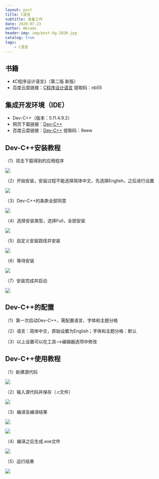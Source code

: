```yaml
---
layout: post
title: C语言
subtitle: 准备工作
date: 2020-07-23
author: Weiami
header-img: img/post-bg-2020.jpg
catalog: true
tags:
    - C语言
---
```


## 书籍

* 《C程序设计语言》（第二版 新版）
* 百度云盘链接：[C程序设计语言](https://pan.baidu.com/s/1R5Wh-eaWvTKlFXl5aVdR8Q) 提取码：nb55

## 集成开发环境（IDE）

* Dev-C++（版本：5.11.4.9.2）
* 网页下载链接：[Dev-C++](https://bloodshed-dev-c.en.softonic.com/?ex=MOB-615.1)
* 百度云盘链接：[Dev-C++](https://pan.baidu.com/s/1j59XFBgeoyEP4dPvzCMEIw) 提取码：9eew

## Dev-C++安装教程

（1）双击下载得到的应用程序

![](https://github.com/chanvy-iami/markdown_photos/raw/master/2020-07-23-C%E8%AF%AD%E8%A8%80P/1.PNG)

（2）开始安装，安装过程不能选择简体中文，先选择English，之后进行设置

![](https://github.com/chanvy-iami/markdown_photos/raw/master/2020-07-23-C%E8%AF%AD%E8%A8%80P/2.PNG)

（3）Dev-C++的条款全部同意

![](https://github.com/chanvy-iami/markdown_photos/raw/master/2020-07-23-C%E8%AF%AD%E8%A8%80P/3.PNG)

（4）选择安装类型，选择Full，全部安装

![](https://github.com/chanvy-iami/markdown_photos/raw/master/2020-07-23-C%E8%AF%AD%E8%A8%80P/4.PNG)

（5）自定义安装路径并安装

![](https://github.com/chanvy-iami/markdown_photos/raw/master/2020-07-23-C%E8%AF%AD%E8%A8%80P/5.PNG)

（6）等待安装

![](https://github.com/chanvy-iami/markdown_photos/raw/master/2020-07-23-C%E8%AF%AD%E8%A8%80P/6.PNG)

（7）安装完成并启动

![](https://github.com/chanvy-iami/markdown_photos/raw/master/2020-07-23-C%E8%AF%AD%E8%A8%80P/7.PNG)

## Dev-C++的配置

（1）第一次启动Dev-C++，需配置语言、字体和主题分格

（2）语言：简体中文，原始设置为English；字体和主题分格：默认

（3）以上设置可以在工具-->编辑器选项中修改

## Dev-C++使用教程

（1）新建源代码

![](https://github.com/chanvy-iami/markdown_photos/raw/master/2020-07-23-C%E8%AF%AD%E8%A8%80P/8.PNG)

（2）输入源代码并保存（.c文件）
 
![](https://github.com/chanvy-iami/markdown_photos/raw/master/2020-07-23-C%E8%AF%AD%E8%A8%80P/9.PNG)

（3）编译及编译结果

![](https://github.com/chanvy-iami/markdown_photos/raw/master/2020-07-23-C%E8%AF%AD%E8%A8%80P/10.PNG)

![](https://github.com/chanvy-iami/markdown_photos/raw/master/2020-07-23-C%E8%AF%AD%E8%A8%80P/11.PNG)

（4）编译之后生成.exe文件

![](https://github.com/chanvy-iami/markdown_photos/raw/master/2020-07-23-C%E8%AF%AD%E8%A8%80P/12.PNG)

（5）运行结果

![](https://github.com/chanvy-iami/markdown_photos/raw/master/2020-07-23-C%E8%AF%AD%E8%A8%80P/13.PNG)